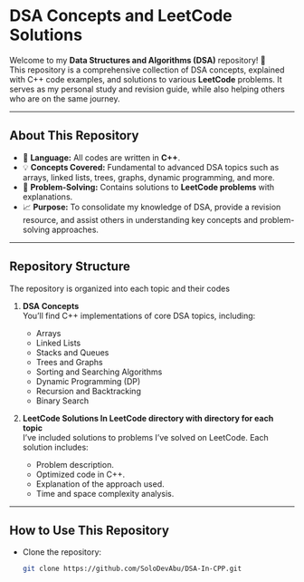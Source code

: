 # **DSA Concepts and LeetCode Solutions**

Welcome to my **Data Structures and Algorithms (DSA)** repository! 🚀  
This repository is a comprehensive collection of DSA concepts, explained with C++ code examples, and solutions to various **LeetCode** problems. It serves as my personal study and revision guide, while also helping others who are on the same journey.  

---

## **About This Repository**
- 📘 **Language:** All codes are written in **C++**.
- 💡 **Concepts Covered:** Fundamental to advanced DSA topics such as arrays, linked lists, trees, graphs, dynamic programming, and more.
- 🎯 **Problem-Solving:** Contains solutions to **LeetCode problems** with explanations.
- 📈 **Purpose:** To consolidate my knowledge of DSA, provide a revision resource, and assist others in understanding key concepts and problem-solving approaches.

---

## **Repository Structure**
The repository is organized into each topic and their codes

1. **DSA Concepts**  
   You’ll find C++ implementations of core DSA topics, including:  
   - Arrays  
   - Linked Lists  
   - Stacks and Queues  
   - Trees and Graphs  
   - Sorting and Searching Algorithms  
   - Dynamic Programming (DP)  
   - Recursion and Backtracking
   - Binary Search 

2. **LeetCode Solutions In LeetCode directory with directory for each topic**  
   I’ve included solutions to problems I’ve solved on LeetCode. Each solution includes:  
   - Problem description.  
   - Optimized code in C++.  
   - Explanation of the approach used.  
   - Time and space complexity analysis.  

---

## **How to Use This Repository**
- Clone the repository:  
  ```bash
  git clone https://github.com/SoloDevAbu/DSA-In-CPP.git
